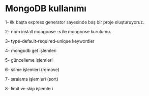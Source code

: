# MongoDB kullanımı

1- ilk başta express generator sayesinde boş bir proje oluşturuyoruz.

2- npm install mongoose -s ile mongoose kurulumu.

3- type-default-required-unique keywordler

4- mongodb get işlemleri

5- güncelleme işlemleri

6- silme işlemleri (remove)

7- sıralama işlemleri (sort)

8- limit ve skip işlemleri

